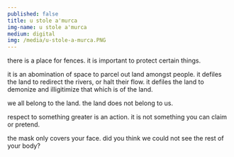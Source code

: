 ```yaml
---
published: false
title: u stole a'murca
img-name: u stole a'murca
medium: digital
img: /media/u-stole-a-murca.PNG
---
```

there is a place for fences.  it is important to protect certain things.

it is an abomination of space to parcel out land amongst people.  it defiles the land to redirect the rivers, or halt their flow.  it defiles the land to demonize and illigitimize that which is of the land. 

we all belong to the land. 
the land does not belong to us.

respect to something greater is an action.  it is not something you can claim or pretend.

the mask only covers your face.  did you think we could not see the rest of your body?
